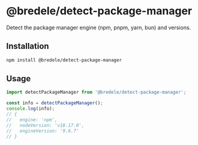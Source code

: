 # @bredele/detect-package-manager

Detect the package manager engine (npm, pnpm, yarn, bun) and versions.

## Installation

```bash
npm install @bredele/detect-package-manager
```

## Usage

```typescript
import detectPackageManager from '@bredele/detect-package-manager';

const info = detectPackageManager();
console.log(info);
// {
//   engine: 'npm',
//   nodeVersion: 'v18.17.0',
//   engineVersion: '9.6.7'
// }
```
